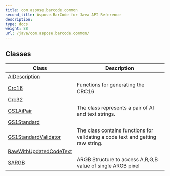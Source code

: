 ```yaml
---
title: com.aspose.barcode.common
second_title: Aspose.BarCode for Java API Reference
description: 
type: docs
weight: 88
url: /java/com.aspose.barcode.common/
---
```


## Classes

| Class | Description |
| --- | --- |
| [AIDescription](../com.aspose.barcode.common/aidescription) |  |
| [Crc16](../com.aspose.barcode.common/crc16) | Functions for generating the CRC16 |
| [Crc32](../com.aspose.barcode.common/crc32) |  |
| [GS1AiPair](../com.aspose.barcode.common/gs1aipair) | The class represents a pair of AI and text strings. |
| [GS1Standard](../com.aspose.barcode.common/gs1standard) |  |
| [GS1StandardValidator](../com.aspose.barcode.common/gs1standardvalidator) | The class contains functions for validating a code text and getting raw string. |
| [RawWithUpdatedCodeText](../com.aspose.barcode.common/rawwithupdatedcodetext) |  |
| [SARGB](../com.aspose.barcode.common/sargb) | ARGB Structure to access A,R,G,B value of single ARGB pixel |
